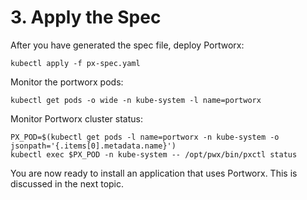 # 3. Apply the Spec

After you have generated the spec file, deploy Portworx:

```text
kubectl apply -f px-spec.yaml
```

Monitor the portworx pods:

```text
kubectl get pods -o wide -n kube-system -l name=portworx
```

Monitor Portworx cluster status:

```text
PX_POD=$(kubectl get pods -l name=portworx -n kube-system -o jsonpath='{.items[0].metadata.name}')
kubectl exec $PX_POD -n kube-system -- /opt/pwx/bin/pxctl status
```

You are now ready to install an application that uses Portworx. This is discussed in the next topic.

